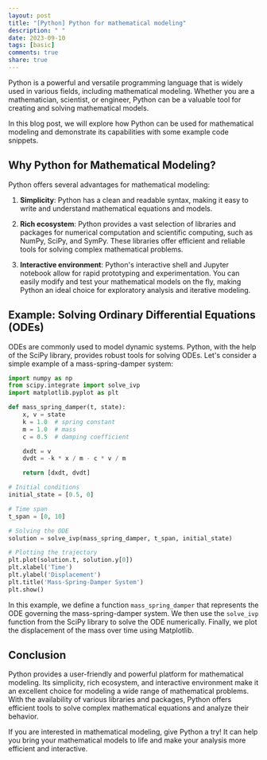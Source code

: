 ```yaml
---
layout: post
title: "[Python] Python for mathematical modeling"
description: " "
date: 2023-09-10
tags: [basic]
comments: true
share: true
---
```


Python is a powerful and versatile programming language that is widely used in various fields, including mathematical modeling. Whether you are a mathematician, scientist, or engineer, Python can be a valuable tool for creating and solving mathematical models.

In this blog post, we will explore how Python can be used for mathematical modeling and demonstrate its capabilities with some example code snippets.

## Why Python for Mathematical Modeling?

Python offers several advantages for mathematical modeling:

1. **Simplicity**: Python has a clean and readable syntax, making it easy to write and understand mathematical equations and models.

2. **Rich ecosystem**: Python provides a vast selection of libraries and packages for numerical computation and scientific computing, such as NumPy, SciPy, and SymPy. These libraries offer efficient and reliable tools for solving complex mathematical problems.

3. **Interactive environment**: Python's interactive shell and Jupyter notebook allow for rapid prototyping and experimentation. You can easily modify and test your mathematical models on the fly, making Python an ideal choice for exploratory analysis and iterative modeling.

## Example: Solving Ordinary Differential Equations (ODEs)

ODEs are commonly used to model dynamic systems. Python, with the help of the SciPy library, provides robust tools for solving ODEs. Let's consider a simple example of a mass-spring-damper system:

```python
import numpy as np
from scipy.integrate import solve_ivp
import matplotlib.pyplot as plt

def mass_spring_damper(t, state):
    x, v = state
    k = 1.0  # spring constant
    m = 1.0  # mass
    c = 0.5  # damping coefficient

    dxdt = v
    dvdt = -k * x / m - c * v / m

    return [dxdt, dvdt]

# Initial conditions
initial_state = [0.5, 0]

# Time span
t_span = [0, 10]

# Solving the ODE
solution = solve_ivp(mass_spring_damper, t_span, initial_state)

# Plotting the trajectory
plt.plot(solution.t, solution.y[0])
plt.xlabel('Time')
plt.ylabel('Displacement')
plt.title('Mass-Spring-Damper System')
plt.show()
```

In this example, we define a function `mass_spring_damper` that represents the ODE governing the mass-spring-damper system. We then use the `solve_ivp` function from the SciPy library to solve the ODE numerically. Finally, we plot the displacement of the mass over time using Matplotlib.

## Conclusion

Python provides a user-friendly and powerful platform for mathematical modeling. Its simplicity, rich ecosystem, and interactive environment make it an excellent choice for modeling a wide range of mathematical problems. With the availability of various libraries and packages, Python offers efficient tools to solve complex mathematical equations and analyze their behavior.

If you are interested in mathematical modeling, give Python a try! It can help you bring your mathematical models to life and make your analysis more efficient and interactive.